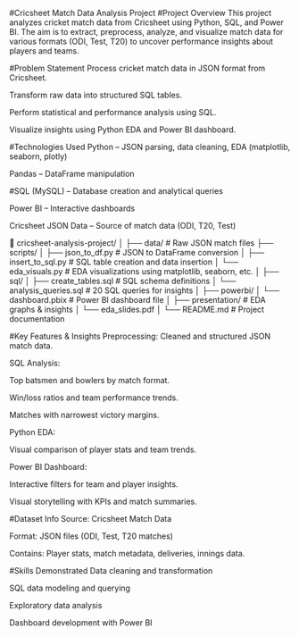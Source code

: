 #Cricsheet Match Data Analysis Project
#Project Overview
This project analyzes cricket match data from Cricsheet using Python, SQL, and Power BI. The aim is to extract, preprocess, analyze, and visualize match data for various formats (ODI, Test, T20) to uncover performance insights about players and teams.

#Problem Statement
Process cricket match data in JSON format from Cricsheet.

Transform raw data into structured SQL tables.

Perform statistical and performance analysis using SQL.

Visualize insights using Python EDA and Power BI dashboard.

#Technologies Used
Python – JSON parsing, data cleaning, EDA (matplotlib, seaborn, plotly)

Pandas – DataFrame manipulation

#SQL (MySQL) – Database creation and analytical queries

Power BI – Interactive dashboards

Cricsheet JSON Data – Source of match data (ODI, T20, Test)

📁 cricsheet-analysis-project/
│
├── data/                    # Raw JSON match files
├── scripts/
│   ├── json_to_df.py        # JSON to DataFrame conversion
│   ├── insert_to_sql.py     # SQL table creation and data insertion
│   └── eda_visuals.py       # EDA visualizations using matplotlib, seaborn, etc.
│
├── sql/
│   ├── create_tables.sql    # SQL schema definitions
│   └── analysis_queries.sql # 20 SQL queries for insights
│
├── powerbi/
│   └── dashboard.pbix       # Power BI dashboard file
│
├── presentation/            # EDA graphs & insights
│   └── eda_slides.pdf
│
└── README.md                # Project documentation

#Key Features & Insights
Preprocessing: Cleaned and structured JSON match data.

SQL Analysis:

Top batsmen and bowlers by match format.

Win/loss ratios and team performance trends.

Matches with narrowest victory margins.

Python EDA:

Visual comparison of player stats and team trends.

Power BI Dashboard:

Interactive filters for team and player insights.

Visual storytelling with KPIs and match summaries.

#Dataset Info
Source: Cricsheet Match Data

Format: JSON files (ODI, Test, T20 matches)

Contains: Player stats, match metadata, deliveries, innings data.

#Skills Demonstrated
Data cleaning and transformation

SQL data modeling and querying

Exploratory data analysis

Dashboard development with Power BI
